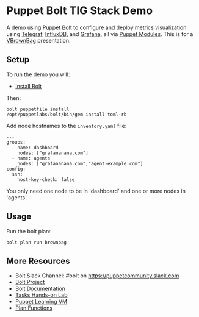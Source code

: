 # Puppet Bolt TIG Stack Demo

A demo using [Puppet Bolt](https://puppet.com/docs/bolt) to configure and deploy metrics visualization using [Telegraf](https://forge.puppet.com/puppet/telegraf), [InfluxDB](https://forge.puppet.com/quadriq/influxdb), and [Grafana](https://forge.puppet.com/puppet/grafana), all via [Puppet Modules](https://puppet.com/docs/puppet/6.2/modules_fundamentals.html). This is for a [VBrownBag](https://www.youtube.com/channel/UCaZf13iWhwnBdpIkrEmHLbA) presentation.

## Setup

To run the demo you will:

* [Install Bolt](https://puppet.com/docs/bolt/latest/bolt_installing.html)

Then:
```
bolt puppetfile install
/opt/puppetlabs/bolt/bin/gem install toml-rb
```

Add node hostnames to the `inventory.yaml` file:
```
---
groups:
  - name: dashboard
    nodes: ["grafananana.com"]
  - name: agents
    nodes: ["grafananana.com","agent-example.com"]
config:
  ssh:
    host-key-check: false
```

You only need one node to be in 'dashboard' and one or more nodes in 'agents'.

## Usage

Run the bolt plan:
```
bolt plan run brownbag
```

## More Resources

* Bolt Slack Channel: #bolt on https://puppetcommunity.slack.com
* [Bolt Project](https://github.com/puppetlabs/bolt)
* [Bolt Documentation](https://puppet.com/docs/bolt/latest/bolt.html)
* [Tasks Hands-on Lab](https://github.com/puppetlabs/tasks-hands-on-lab#puppet-tasks-hands-on-lab)
* [Puppet Learning VM](https://learn.puppet.com/course/puppet-orchestration-bolt-and-tasks)
* [Plan Functions](https://puppet.com/docs/bolt/latest/plan_functions.html)
